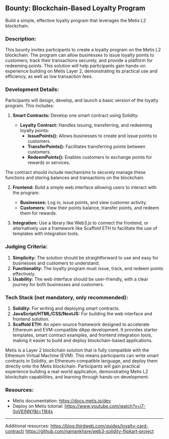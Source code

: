 ## **Bounty: Blockchain-Based Loyalty Program**

Build a simple, effective loyalty program that leverages the Metis L2 blockchain.

### **Description:**  
This bounty invites participants to create a loyalty program on the Metis L2 blockchain. The program can allow businesses to issue loyalty points to customers, track their transactions securely, and provide a platform for redeeming points. 
This solution will help participants gain hands-on experience building on Metis Layer 2, demonstrating its practical use and efficiency, as well as low transaction fees.


### **Development Details:**  
Participants will design, develop, and launch a basic version of the loyalty program. This includes:

1. **Smart Contracts:** Develop one smart contract using Solidity:

   - **Loyalty Contract:** Handles issuing, transferring, and redeeming loyalty points:
     - **IssuePoints():** Allows businesses to create and issue points to customers.
     - **TransferPoints():** Facilitates transferring points between customers.
     - **RedeemPoints():** Enables customers to exchange points for rewards or services.

The contract should include mechanisms to securely manage these functions and storing balances and transactions on the blockchain.

2. **Frontend:** Build a simple web interface allowing users to interact with the program:
   - **Businesses:** Log in, issue points, and view customer activity.
   - **Customers:** View their points balance, transfer points, and redeem them for rewards.

3. **Integration:** Use a library like Web3.js to connect the frontend, or alternatively use a framework like Scaffold ETH to facilitate the use of templates with integration tools.

### **Judging Criteria:**  
1. **Simplicity:** The solution should be straightforward to use and easy for businesses and customers to understand.
2. **Functionality:** The loyalty program must issue, track, and redeem points effectively.
3. **Usability:** The web interface should be user-friendly, with a clear journey for both businesses and customers.

### **Tech Stack (not mandatory, only recommended):**  

1. **Solidity:** For writing and deploying smart contracts. 
2. **JavaScript/HTML/CSS/NextJS:** For building the web interface and frontend solution.
3. **Scaffold ETH:** An open-source framework designed to accelerate Ethereum and EVM-compatible dApp development. It provides starter templates, smart contract examples, and frontend integration tools, making it easier to build and deploy blockchain-based applications.

Metis is a Layer 2 blockchain solution that is fully compatible with the Ethereum Virtual Machine (EVM). This means participants can write smart contracts in Solidity, an Ethereum-compatible language, and deploy them directly onto the Metis blockchain.
Participants will gain practical experience building a real-world application, demonstrating Metis L2 blockchain capabilities, and learning through hands-on development.

### Resources:
- Metis documentation: https://docs.metis.io/dev
- Deploy on Metis tutorial: https://www.youtube.com/watch?v=i7-0oVEINNY&t=1184s

______________________________________________________________________

Additional resources:
https://blog.thirdweb.com/guides/loyalty-card-contract/
https://github.com/namankhare/web3-solidity-flipkart-project

